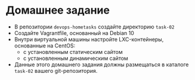 # Домашнее задание

- В репозитории `devops-hometasks` создайте директорию `task-02`
- Создайте Vagrantfile, основанный на Debian 10
- Внутри виртуальной машины настройте LXC-контейнеры, основанные на CentOS:
  - с установленным статическим сайтом
  - с установленным динамическим сайтом
- Данные этого домашнего задания должны размещаться в каталоге `task-02` вашего git-репозитория.